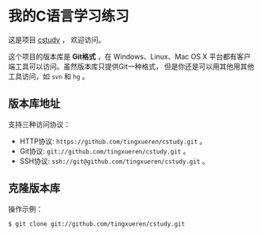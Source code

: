 # 我的C语言学习练习

这是项目 [cstudy](https://github.com/tingxueren/cstudy) ，
欢迎访问。

这个项目的版本库是 **Git格式** ，在 Windows、Linux、Mac OS X
平台都有客户端工具可以访问。虽然版本库只提供Git一种格式，
但是你还是可以用其他用其他工具访问，如 ``svn`` 和 ``hg`` 。

## 版本库地址

支持三种访问协议：

* HTTP协议: `https://github.com/tingxueren/cstudy.git` 。
* Git协议: `git://github.com/tingxueren/cstudy.git` 。
* SSH协议: `ssh://git@github.com/tingxueren/cstudy.git` 。

## 克隆版本库

操作示例：

    $ git clone git://github.com/tingxueren/cstudy.git
